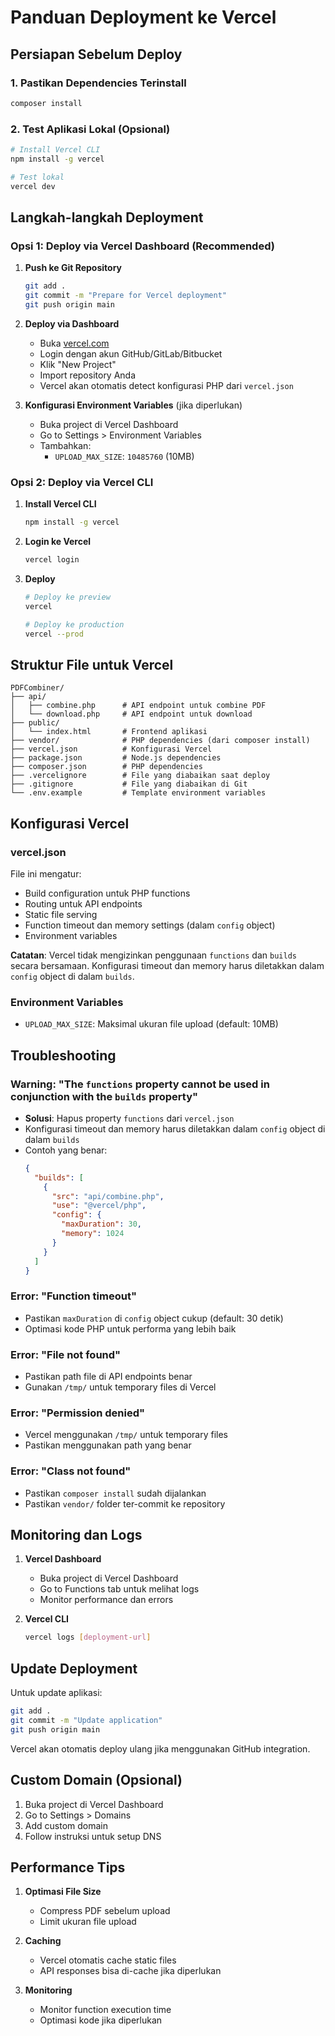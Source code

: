 # Panduan Deployment ke Vercel

## Persiapan Sebelum Deploy

### 1. Pastikan Dependencies Terinstall
```bash
composer install
```

### 2. Test Aplikasi Lokal (Opsional)
```bash
# Install Vercel CLI
npm install -g vercel

# Test lokal
vercel dev
```

## Langkah-langkah Deployment

### Opsi 1: Deploy via Vercel Dashboard (Recommended)

1. **Push ke Git Repository**
   ```bash
   git add .
   git commit -m "Prepare for Vercel deployment"
   git push origin main
   ```

2. **Deploy via Dashboard**
   - Buka [vercel.com](https://vercel.com)
   - Login dengan akun GitHub/GitLab/Bitbucket
   - Klik "New Project"
   - Import repository Anda
   - Vercel akan otomatis detect konfigurasi PHP dari `vercel.json`

3. **Konfigurasi Environment Variables** (jika diperlukan)
   - Buka project di Vercel Dashboard
   - Go to Settings > Environment Variables
   - Tambahkan:
     - `UPLOAD_MAX_SIZE`: `10485760` (10MB)

### Opsi 2: Deploy via Vercel CLI

1. **Install Vercel CLI**
   ```bash
   npm install -g vercel
   ```

2. **Login ke Vercel**
   ```bash
   vercel login
   ```

3. **Deploy**
   ```bash
   # Deploy ke preview
   vercel
   
   # Deploy ke production
   vercel --prod
   ```

## Struktur File untuk Vercel

```
PDFCombiner/
├── api/
│   ├── combine.php      # API endpoint untuk combine PDF
│   └── download.php     # API endpoint untuk download
├── public/
│   └── index.html       # Frontend aplikasi
├── vendor/              # PHP dependencies (dari composer install)
├── vercel.json          # Konfigurasi Vercel
├── package.json         # Node.js dependencies
├── composer.json        # PHP dependencies
├── .vercelignore        # File yang diabaikan saat deploy
├── .gitignore           # File yang diabaikan di Git
└── .env.example         # Template environment variables
```

## Konfigurasi Vercel

### vercel.json
File ini mengatur:
- Build configuration untuk PHP functions
- Routing untuk API endpoints
- Static file serving
- Function timeout dan memory settings (dalam `config` object)
- Environment variables

**Catatan**: Vercel tidak mengizinkan penggunaan `functions` dan `builds` secara bersamaan. Konfigurasi timeout dan memory harus diletakkan dalam `config` object di dalam `builds`.

### Environment Variables
- `UPLOAD_MAX_SIZE`: Maksimal ukuran file upload (default: 10MB)

## Troubleshooting

### Warning: "The `functions` property cannot be used in conjunction with the `builds` property"
- **Solusi**: Hapus property `functions` dari `vercel.json`
- Konfigurasi timeout dan memory harus diletakkan dalam `config` object di dalam `builds`
- Contoh yang benar:
  ```json
  {
    "builds": [
      {
        "src": "api/combine.php",
        "use": "@vercel/php",
        "config": {
          "maxDuration": 30,
          "memory": 1024
        }
      }
    ]
  }
  ```

### Error: "Function timeout"
- Pastikan `maxDuration` di `config` object cukup (default: 30 detik)
- Optimasi kode PHP untuk performa yang lebih baik

### Error: "File not found"
- Pastikan path file di API endpoints benar
- Gunakan `/tmp/` untuk temporary files di Vercel

### Error: "Permission denied"
- Vercel menggunakan `/tmp/` untuk temporary files
- Pastikan menggunakan path yang benar

### Error: "Class not found"
- Pastikan `composer install` sudah dijalankan
- Pastikan `vendor/` folder ter-commit ke repository

## Monitoring dan Logs

1. **Vercel Dashboard**
   - Buka project di Vercel Dashboard
   - Go to Functions tab untuk melihat logs
   - Monitor performance dan errors

2. **Vercel CLI**
   ```bash
   vercel logs [deployment-url]
   ```

## Update Deployment

Untuk update aplikasi:
```bash
git add .
git commit -m "Update application"
git push origin main
```

Vercel akan otomatis deploy ulang jika menggunakan GitHub integration.

## Custom Domain (Opsional)

1. Buka project di Vercel Dashboard
2. Go to Settings > Domains
3. Add custom domain
4. Follow instruksi untuk setup DNS

## Performance Tips

1. **Optimasi File Size**
   - Compress PDF sebelum upload
   - Limit ukuran file upload

2. **Caching**
   - Vercel otomatis cache static files
   - API responses bisa di-cache jika diperlukan

3. **Monitoring**
   - Monitor function execution time
   - Optimasi kode jika diperlukan
